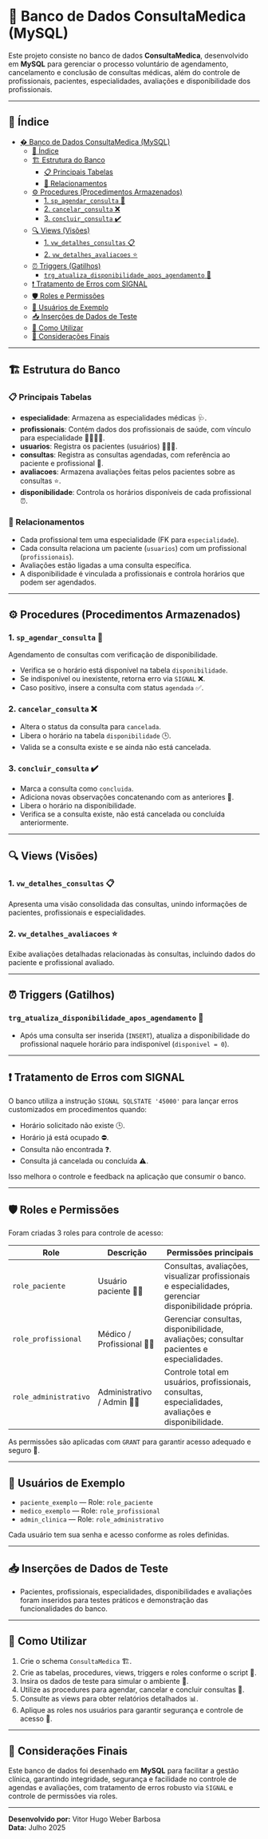 # 🏥 Banco de Dados ConsultaMedica (MySQL)

Este projeto consiste no banco de dados **ConsultaMedica**, desenvolvido em **MySQL** para gerenciar o processo voluntário de agendamento, cancelamento e conclusão de consultas médicas, além do controle de profissionais, pacientes, especialidades, avaliações e disponibilidade dos profissionais.

---

## 📑 Índice

- [� Banco de Dados ConsultaMedica (MySQL)](#-banco-de-dados-consultamedica-mysql)
  - [📑 Índice](#-índice)
  - [🏗️ Estrutura do Banco](#️-estrutura-do-banco)
    - [📋 Principais Tabelas](#-principais-tabelas)
    - [🔗 Relacionamentos](#-relacionamentos)
  - [⚙️ Procedures (Procedimentos Armazenados)](#️-procedures-procedimentos-armazenados)
    - [1. `sp_agendar_consulta` 📆](#1-sp_agendar_consulta-)
    - [2. `cancelar_consulta` ❌](#2-cancelar_consulta-)
    - [3. `concluir_consulta` ✔️](#3-concluir_consulta-️)
  - [🔍 Views (Visões)](#-views-visões)
    - [1. `vw_detalhes_consultas` 📋](#1-vw_detalhes_consultas-)
    - [2. `vw_detalhes_avaliacoes` ⭐](#2-vw_detalhes_avaliacoes-)
  - [⏰ Triggers (Gatilhos)](#-triggers-gatilhos)
    - [`trg_atualiza_disponibilidade_apos_agendamento` 🔄](#trg_atualiza_disponibilidade_apos_agendamento-)
  - [❗ Tratamento de Erros com SIGNAL](#-tratamento-de-erros-com-signal)
  - [🛡️ Roles e Permissões](#️-roles-e-permissões)
  - [👥 Usuários de Exemplo](#-usuários-de-exemplo)
  - [📥 Inserções de Dados de Teste](#-inserções-de-dados-de-teste)
  - [🚀 Como Utilizar](#-como-utilizar)
  - [📝 Considerações Finais](#-considerações-finais)

---

## 🏗️ Estrutura do Banco

### 📋 Principais Tabelas

- **especialidade**: Armazena as especialidades médicas 🩺.
- **profissionais**: Contém dados dos profissionais de saúde, com vínculo para especialidade 👩‍⚕️👨‍⚕️.
- **usuarios**: Registra os pacientes (usuários) 🧑‍🤝‍🧑.
- **consultas**: Registra as consultas agendadas, com referência ao paciente e profissional 📅.
- **avaliacoes**: Armazena avaliações feitas pelos pacientes sobre as consultas ⭐.
- **disponibilidade**: Controla os horários disponíveis de cada profissional ⏰.

### 🔗 Relacionamentos

- Cada profissional tem uma especialidade (FK para `especialidade`).
- Cada consulta relaciona um paciente (`usuarios`) com um profissional (`profissionais`).
- Avaliações estão ligadas a uma consulta específica.
- A disponibilidade é vinculada a profissionais e controla horários que podem ser agendados.

---

## ⚙️ Procedures (Procedimentos Armazenados)

### 1. `sp_agendar_consulta` 📆

Agendamento de consultas com verificação de disponibilidade.

- Verifica se o horário está disponível na tabela `disponibilidade`.
- Se indisponível ou inexistente, retorna erro via `SIGNAL` ❌.
- Caso positivo, insere a consulta com status `agendada` ✅.

### 2. `cancelar_consulta` ❌

- Altera o status da consulta para `cancelada`.
- Libera o horário na tabela `disponibilidade` 🕒.
- Valida se a consulta existe e se ainda não está cancelada.

### 3. `concluir_consulta` ✔️

- Marca a consulta como `concluida`.
- Adiciona novas observações concatenando com as anteriores 📝.
- Libera o horário na disponibilidade.
- Verifica se a consulta existe, não está cancelada ou concluída anteriormente.

---

## 🔍 Views (Visões)

### 1. `vw_detalhes_consultas` 📋

Apresenta uma visão consolidada das consultas, unindo informações de pacientes, profissionais e especialidades.

### 2. `vw_detalhes_avaliacoes` ⭐

Exibe avaliações detalhadas relacionadas às consultas, incluindo dados do paciente e profissional avaliado.

---

## ⏰ Triggers (Gatilhos)

### `trg_atualiza_disponibilidade_apos_agendamento` 🔄

- Após uma consulta ser inserida (`INSERT`), atualiza a disponibilidade do profissional naquele horário para indisponível (`disponivel = 0`).

---

## ❗ Tratamento de Erros com SIGNAL

O banco utiliza a instrução `SIGNAL SQLSTATE '45000'` para lançar erros customizados em procedimentos quando:

- Horário solicitado não existe 🕒.
- Horário já está ocupado ⛔.
- Consulta não encontrada ❓.
- Consulta já cancelada ou concluída ⚠️.

Isso melhora o controle e feedback na aplicação que consumir o banco.

---

## 🛡️ Roles e Permissões

Foram criadas 3 roles para controle de acesso:

| Role             | Descrição                         | Permissões principais                                         |
|------------------|---------------------------------|---------------------------------------------------------------|
| `role_paciente`      | Usuário paciente 🧑‍⚕️          | Consultas, avaliações, visualizar profissionais e especialidades, gerenciar disponibilidade própria. |
| `role_profissional`  | Médico / Profissional 👩‍⚕️      | Gerenciar consultas, disponibilidade, avaliações; consultar pacientes e especialidades.             |
| `role_administrativo`| Administrativo / Admin 🧑‍💼     | Controle total em usuários, profissionais, consultas, especialidades, avaliações e disponibilidade. |

As permissões são aplicadas com `GRANT` para garantir acesso adequado e seguro 🔐.

---

## 👥 Usuários de Exemplo

- `paciente_exemplo` — Role: `role_paciente`
- `medico_exemplo` — Role: `role_profissional`
- `admin_clinica` — Role: `role_administrativo`

Cada usuário tem sua senha e acesso conforme as roles definidas.

---

## 📥 Inserções de Dados de Teste

- Pacientes, profissionais, especialidades, disponibilidades e avaliações foram inseridos para testes práticos e demonstração das funcionalidades do banco.

---

## 🚀 Como Utilizar

1. Crie o schema `ConsultaMedica` 🏗️.
2. Crie as tabelas, procedures, views, triggers e roles conforme o script 📜.
3. Insira os dados de teste para simular o ambiente 🎯.
4. Utilize as procedures para agendar, cancelar e concluir consultas 📅.
5. Consulte as views para obter relatórios detalhados 📊.
6. Aplique as roles nos usuários para garantir segurança e controle de acesso 🔐.

---

## 📝 Considerações Finais

Este banco de dados foi desenhado em **MySQL** para facilitar a gestão clínica, garantindo integridade, segurança e facilidade no controle de agendas e avaliações, com tratamento de erros robusto via `SIGNAL` e controle de permissões via roles.

---

**Desenvolvido por:** Vitor Hugo Weber Barbosa  
**Data:** Julho 2025
